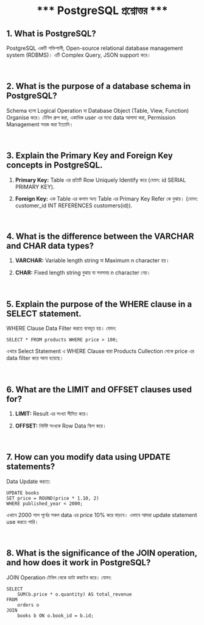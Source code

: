 

<h1 align="center">*** PostgreSQL প্রশ্নোত্তর ***</h1>


## 1. What is PostgreSQL?
PostgreSQL একটি শক্তিশালী, Open-source relational database management system (RDBMS)। এটি Complex Query, JSON support করে।

<br />

## 2. What is the purpose of a database schema in PostgreSQL?
Schema হলো Logical Operation যা Database Object (Table, View, Function) Organise করে। টেবিল গ্রুপ করা, একাধিক user এর মধ্যে data আলাদা করা, Permission Management সহজ করা ইত্যাদি।


<br />

## 3. Explain the Primary Key and Foreign Key concepts in PostgreSQL.
1. **Primary Key:** Table এর প্রতিটি Row Uniquely Identify করে (যেমন: id SERIAL PRIMARY KEY).

2. **Foreign Key:** এক Table এর কলাম অন্য Table এর Primary Key Refer কে বুঝায়। (যেমন: customer_id INT REFERENCES customers(id)).

<br />

## 4. What is the difference between the VARCHAR and CHAR data types?
1. **VARCHAR:** Variable length string যা Maximum  n character হয়।

2. **CHAR:** Fixed length string বুঝায় যা সবসময় n character নেয়।

<br />

## 5. Explain the purpose of the WHERE clause in a SELECT statement.
WHERE Clause Data Filter করতে ব্যবহৃত হয়। যেমন: 
```
SELECT * FROM products WHERE price > 100;
```
এখারে Select Statement এ  WHERE Clause দ্বারা Products Cullection থেকে price এর data filter করে আনা হয়েছে।

<br />

## 6. What are the LIMIT and OFFSET clauses used for?
1. **LIMIT:** Result এর সংখ্যা সীমিত করে।

2. **OFFSET:** নির্দিষ্ট সংখ্যক Row Data স্কিপ করে।

<br />

## 7. How can you modify data using UPDATE statements?
Data Update করতে:
```
UPDATE books
SET price = ROUND(price * 1.10, 2)
WHERE published_year < 2000;
```
এখানে 2000 সাল পূর্বের সকল data এর price 10% করে বাড়বে। এভাবে আমরা update statement use করতে পারি।

<br />

## 8. What is the significance of the JOIN operation, and how does it work in PostgreSQL?
JOIN Operation টেবিল থেকে ডাটা কম্বাইন করে। যেমন: 
```
SELECT 
    SUM(b.price * o.quantity) AS total_revenue
FROM 
    orders o
JOIN 
    books b ON o.book_id = b.id;
```


